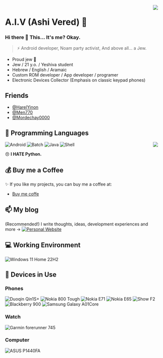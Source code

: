 <img align="right" src="https://github-readme-stats.vercel.app/api?username=AshiVered&show_icons=true&hide_border=true&icon_color=000&title_color=000&include_all_commits_disable=false&custom_title=A.I.V~&count_private=true">

# A.I.V (Ashi Vered) 🔭

### Hi there 👋 This... It's me? Okay.

> ⚡ Android developer, Noam party activist, And above all... a Jew.


- Proud jew 🕎
- Jew / 21 y.o. / Yeshiva student
- Hebrew / English / Aramaic
- Custom ROM developer / App developer / programer
- Electronic Devices Collector (Emphasis on classic keypad phones)
## Friends
- [@HarelYinon](https://github.com/HarelYinon)
- [@Men770](https://github.com/Men770)
- [@Mordechay0000](https://github.com/Mordechay0000)

## 🌱 Programming Languages

![Android](https://img.shields.io/badge/-Android-3ddc84?style=flat-square&logo=android&logoColor=fff)
![Batch](https://img.shields.io/badge/-Batch-4d4d4d?style=flat-square&logo=windows%20terminal&logoColor=fff)
![Java](https://img.shields.io/badge/-Java-f80000?style=flat-square&logo=oracle&logoColor=fff)
![Shell](https://img.shields.io/badge/-Shell-4eaa25?style=flat-square&logo=gnu%20bash&logoColor=fff)
<img align="right" src="https://github-readme-stats.vercel.app/api/top-langs?username=AshiVered&hide_border=true&title_color=000&layout=compact">


😠 **I HATE Python.**

## 💰 Buy me a Coffee

✨ If you like my projects, you can buy me a coffee at:
 - [Buy me coffe](https://www.buymeacoffee.com/ashivered)

## 📫 My blog

(Recommended!) I write thoughts, ideas, development experiences and more -> [![Personal Website](https://img.shields.io/badge/-A.I.V%20blog-ff6550?style=flat-square&logo=AddThis&logoColor=white&labelColor=ff6550)](https://aiv-dev.github.io)


## 💻 Working Environment

![Windows 11 Home 22H2](https://img.shields.io/badge/Windows%2011%20Home%2022H2-00adef?style=flat-square&logo=windows&logoColor=ffffff)

## 📱 Devices in Use

### Phones

![Duoqin Qin1S+](https://img.shields.io/badge/Duoqin%20Qin1S+-03e2c9?style=flat-square)
![Nokia 800 Tough](https://img.shields.io/badge/Nokia%20800%20Tough-124191?style=flat-square&logo=nokia&logoColor=ffffff)
![Nokia E71](https://img.shields.io/badge/Nokia%20E71-124191?style=flat-square&logo=nokia&logoColor=ffffff)
![Nokia E65](https://img.shields.io/badge/Nokia%20E65-124191?style=flat-square&logo=nokia&logoColor=ffffff)
![Show F2](https://img.shields.io/badge/Show%20F2-0f743d?style=flat-square)
![Blackberry 900](https://img.shields.io/badge/Blackberry%20900-000000?style=flat-squaree&logo=blackberry&logoColor=ffffff)
![Samsung Galaxy A01Core](https://img.shields.io/badge/Samsung%20Galaxy%20A01Core-BE735B?style=flat-square&logo=samsung&logoColor=ffffff)


### Watch

![Garmin forerunner 745](https://img.shields.io/badge/Garmin%20forerunner%20745-fd4900?style=flat-square)



### Computer

![ASUS P1440FA](https://img.shields.io/badge/ASUS%20P1440FA-BE735B?style=flat-square&logo=asus&logoColor=ffffff)
